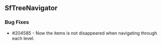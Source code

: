 ## SfTreeNavigator

### Bug Fixes

* \#204585 - Now the items is not disappeared when navigating through each level.